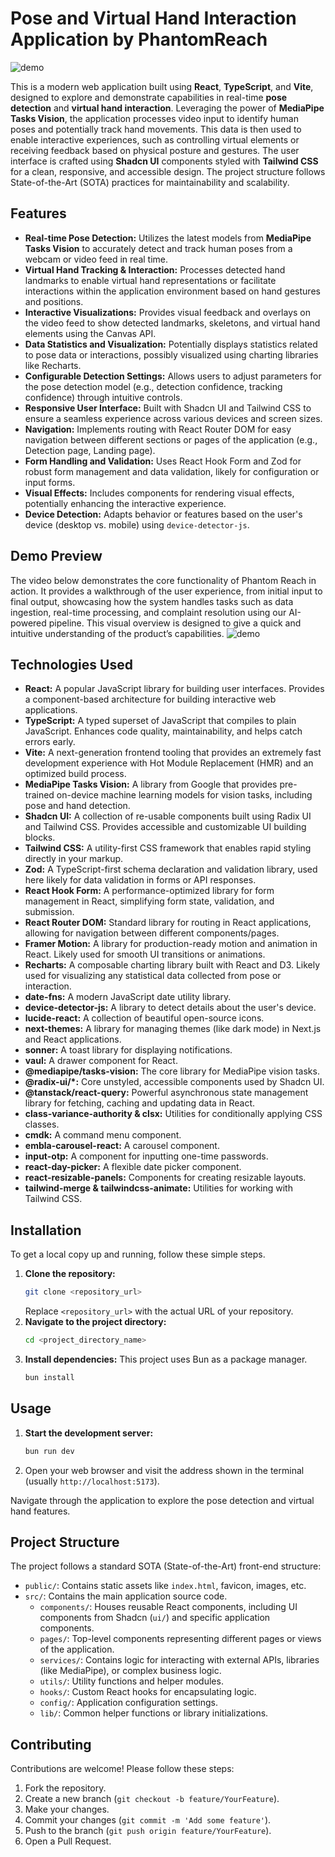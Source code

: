 # Pose and Virtual Hand Interaction Application by PhantomReach
![demo](PhantomReach_logo-ezgif.com-video-to-gif-converter.gif)


This is a modern web application built using **React**, **TypeScript**, and **Vite**, designed to explore and demonstrate capabilities in real-time **pose detection** and **virtual hand interaction**. Leveraging the power of **MediaPipe Tasks Vision**, the application processes video input to identify human poses and potentially track hand movements. This data is then used to enable interactive experiences, such as controlling virtual elements or receiving feedback based on physical posture and gestures. The user interface is crafted using **Shadcn UI** components styled with **Tailwind CSS** for a clean, responsive, and accessible design. The project structure follows State-of-the-Art (SOTA) practices for maintainability and scalability.

## Features

*   **Real-time Pose Detection:** Utilizes the latest models from **MediaPipe Tasks Vision** to accurately detect and track human poses from a webcam or video feed in real time.
*   **Virtual Hand Tracking & Interaction:** Processes detected hand landmarks to enable virtual hand representations or facilitate interactions within the application environment based on hand gestures and positions.
*   **Interactive Visualizations:** Provides visual feedback and overlays on the video feed to show detected landmarks, skeletons, and virtual hand elements using the Canvas API.
*   **Data Statistics and Visualization:** Potentially displays statistics related to pose data or interactions, possibly visualized using charting libraries like Recharts.
*   **Configurable Detection Settings:** Allows users to adjust parameters for the pose detection model (e.g., detection confidence, tracking confidence) through intuitive controls.
*   **Responsive User Interface:** Built with Shadcn UI and Tailwind CSS to ensure a seamless experience across various devices and screen sizes.
*   **Navigation:** Implements routing with React Router DOM for easy navigation between different sections or pages of the application (e.g., Detection page, Landing page).
*   **Form Handling and Validation:** Uses React Hook Form and Zod for robust form management and data validation, likely for configuration or input forms.
*   **Visual Effects:** Includes components for rendering visual effects, potentially enhancing the interactive experience.
*   **Device Detection:** Adapts behavior or features based on the user's device (desktop vs. mobile) using `device-detector-js`.

## Demo Preview
The video below demonstrates the core functionality of Phantom Reach in action. It provides a walkthrough of the user experience, from initial input to final output, showcasing how the system handles tasks such as data ingestion, real-time processing, and complaint resolution using our AI-powered pipeline. This visual overview is designed to give a quick and intuitive understanding of the product’s capabilities.
![demo](PhantomReachDemo1-ezgif.com-video-to-gif-converter.gif)

## Technologies Used

*   **React:** A popular JavaScript library for building user interfaces. Provides a component-based architecture for building interactive web applications.
*   **TypeScript:** A typed superset of JavaScript that compiles to plain JavaScript. Enhances code quality, maintainability, and helps catch errors early.
*   **Vite:** A next-generation frontend tooling that provides an extremely fast development experience with Hot Module Replacement (HMR) and an optimized build process.
*   **MediaPipe Tasks Vision:** A library from Google that provides pre-trained on-device machine learning models for vision tasks, including pose and hand detection.
*   **Shadcn UI:** A collection of re-usable components built using Radix UI and Tailwind CSS. Provides accessible and customizable UI building blocks.
*   **Tailwind CSS:** A utility-first CSS framework that enables rapid styling directly in your markup.
*   **Zod:** A TypeScript-first schema declaration and validation library, used here likely for data validation in forms or API responses.
*   **React Hook Form:** A performance-optimized library for form management in React, simplifying form state, validation, and submission.
*   **React Router DOM:** Standard library for routing in React applications, allowing for navigation between different components/pages.
*   **Framer Motion:** A library for production-ready motion and animation in React. Likely used for smooth UI transitions or animations.
*   **Recharts:** A composable charting library built with React and D3. Likely used for visualizing any statistical data collected from pose or interaction.
*   **date-fns:** A modern JavaScript date utility library.
*   **device-detector-js:** A library to detect details about the user's device.
*   **lucide-react:** A collection of beautiful open-source icons.
*   **next-themes:** A library for managing themes (like dark mode) in Next.js and React applications.
*   **sonner:** A toast library for displaying notifications.
*   **vaul:** A drawer component for React.
*   **@mediapipe/tasks-vision:** The core library for MediaPipe vision tasks.
*   **@radix-ui/*:** Core unstyled, accessible components used by Shadcn UI.
*   **@tanstack/react-query:** Powerful asynchronous state management library for fetching, caching and updating data in React.
*   **class-variance-authority & clsx:** Utilities for conditionally applying CSS classes.
*   **cmdk:** A command menu component.
*   **embla-carousel-react:** A carousel component.
*   **input-otp:** A component for inputting one-time passwords.
*   **react-day-picker:** A flexible date picker component.
*   **react-resizable-panels:** Components for creating resizable layouts.
*   **tailwind-merge & tailwindcss-animate:** Utilities for working with Tailwind CSS.

## Installation

To get a local copy up and running, follow these simple steps.

1.  **Clone the repository:**
    ```bash
    git clone <repository_url>
    ```
    Replace `<repository_url>` with the actual URL of your repository.
2.  **Navigate to the project directory:**
    ```bash
    cd <project_directory_name>
    ```
3.  **Install dependencies:**
    This project uses Bun as a package manager.
    ```bash
    bun install
    ```

## Usage

1.  **Start the development server:**
    ```bash
    bun run dev
    ```
2.  Open your web browser and visit the address shown in the terminal (usually `http://localhost:5173`).

Navigate through the application to explore the pose detection and virtual hand features.

## Project Structure

The project follows a standard SOTA (State-of-the-Art) front-end structure:

*   `public/`: Contains static assets like `index.html`, favicon, images, etc.
*   `src/`: Contains the main application source code.
    *   `components/`: Houses reusable React components, including UI components from Shadcn (`ui/`) and specific application components.
    *   `pages/`: Top-level components representing different pages or views of the application.
    *   `services/`: Contains logic for interacting with external APIs, libraries (like MediaPipe), or complex business logic.
    *   `utils/`: Utility functions and helper modules.
    *   `hooks/`: Custom React hooks for encapsulating logic.
    *   `config/`: Application configuration settings.
    *   `lib/`: Common helper functions or library initializations.

## Contributing

Contributions are welcome! Please follow these steps:
1. Fork the repository.
2. Create a new branch (`git checkout -b feature/YourFeature`).
3. Make your changes.
4. Commit your changes (`git commit -m 'Add some feature'`).
5. Push to the branch (`git push origin feature/YourFeature`).
6. Open a Pull Request.

